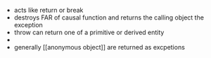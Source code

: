 - acts like return or break
- destroys FAR of causal function and returns the calling object the exception
- throw can return one of a primitive or derived entity
-
- generally [[anonymous object]] are returned as excpetions